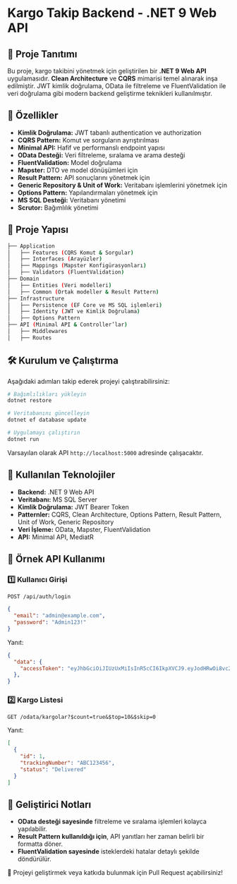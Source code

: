 # Kargo Takip Backend - .NET 9 Web API

## 📌 Proje Tanıtımı
Bu proje, kargo takibini yönetmek için geliştirilen bir **.NET 9 Web API** uygulamasıdır. **Clean Architecture** ve **CQRS** mimarisi temel alınarak inşa edilmiştir. JWT kimlik doğrulama, OData ile filtreleme ve FluentValidation ile veri doğrulama gibi modern backend geliştirme teknikleri kullanılmıştır.

## 🚀 Özellikler
- **Kimlik Doğrulama:** JWT tabanlı authentication ve authorization
- **CQRS Pattern:** Komut ve sorguların ayrıştırılması
- **Minimal API:** Hafif ve performanslı endpoint yapısı
- **OData Desteği:** Veri filtreleme, sıralama ve arama desteği
- **FluentValidation:** Model doğrulama
- **Mapster:** DTO ve model dönüşümleri için
- **Result Pattern:** API sonuçlarını yönetmek için
- **Generic Repository & Unit of Work:** Veritabanı işlemlerini yönetmek için
- **Options Pattern:** Yapılandırmaları yönetmek için
- **MS SQL Desteği:** Veritabanı yönetimi
- **Scrutor:** Bağımlılık yönetimi

## 📂 Proje Yapısı
```bash
├── Application
│   ├── Features (CQRS Komut & Sorgular)
│   ├── Interfaces (Arayüzler)
│   ├── Mappings (Mapster Konfigürasyonları)
│   ├── Validators (FluentValidation)
├── Domain
│   ├── Entities (Veri modelleri)
│   ├── Common (Ortak modeller & Result Pattern)
├── Infrastructure
│   ├── Persistence (EF Core ve MS SQL işlemleri)
│   ├── Identity (JWT ve Kimlik Doğrulama)
│   ├── Options Pattern 
├── API (Minimal API & Controller’lar)
│   ├── Middlewares
│   ├── Routes
```

## 🛠️ Kurulum ve Çalıştırma
Aşağıdaki adımları takip ederek projeyi çalıştırabilirsiniz:

```bash
# Bağımlılıkları yükleyin
dotnet restore

# Veritabanını güncelleyin
dotnet ef database update

# Uygulamayı çalıştırın
dotnet run
```

Varsayılan olarak API `http://localhost:5000` adresinde çalışacaktır.

## 🔧 Kullanılan Teknolojiler
- **Backend:** .NET 9 Web API
- **Veritabanı:** MS SQL Server
- **Kimlik Doğrulama:** JWT Bearer Token
- **Patternler:** CQRS, Clean Architecture, Options Pattern, Result Pattern, Unit of Work, Generic Repository
- **Veri İşleme:** OData, Mapster, FluentValidation
- **API:** Minimal API, MediatR

## 📌 Örnek API Kullanımı
### 1️⃣ Kullanıcı Girişi
```http
POST /api/auth/login
```
```json
{
  "email": "admin@example.com",
  "password": "Admin123!"
}
```
Yanıt:
```json
{
  "data": {
    "accessToken": "eyJhbGciOiJIUzUxMiIsInR5cCI6IkpXVCJ9.eyJodHRwOi8vc2NoZW1hcy54bWxzb2FwLm9yZy93cy8yMDA1LzA1L2lkZW50aXR5L2NsYWltcy9uYW1laWRlbnRpZmllciI6IjEyZTdhNGI1LTQzYmYtNDAyYy1iNTdlLTJmZDEwNmVjMDY4OSIsIm5iZiI6MTc0MTY5MTg3NSwiZXhwIjoxNzQxNzc4Mjc1LCJpc3MiOiJFbXJlIENhbiIsImF1ZCI6IkVtcmUgQ2FuIn0.kqcylMEq3POQiluBmoe3CyrgQB2jx6EUjEag7YJr6fgSbjhn7TquoXK0dypqAnU0187PfWaXxY9aFR1kL121FA"
  },
}
```

### 2️⃣ Kargo Listesi
```http
GET /odata/kargolar?$count=true&$top=10&$skip=0
```
Yanıt:
```json
[
  {
    "id": 1,
    "trackingNumber": "ABC123456",
    "status": "Delivered"
  }
]
```

## 📌 Geliştirici Notları
- **OData desteği sayesinde** filtreleme ve sıralama işlemleri kolayca yapılabilir.
- **Result Pattern kullanıldığı için**, API yanıtları her zaman belirli bir formatta döner.
- **FluentValidation sayesinde** isteklerdeki hatalar detaylı şekilde döndürülür.

🚀 Projeyi geliştirmek veya katkıda bulunmak için Pull Request açabilirsiniz!

